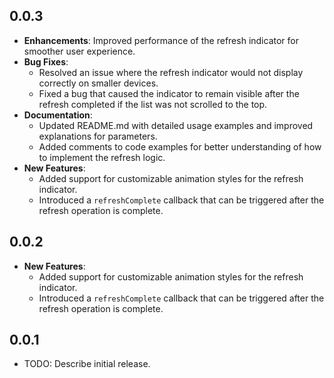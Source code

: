 ## 0.0.3

* **Enhancements**: Improved performance of the refresh indicator for smoother user experience.
* **Bug Fixes**: 
  - Resolved an issue where the refresh indicator would not display correctly on smaller devices.
  - Fixed a bug that caused the indicator to remain visible after the refresh completed if the list was not scrolled to the top.
* **Documentation**: 
  - Updated README.md with detailed usage examples and improved explanations for parameters.
  - Added comments to code examples for better understanding of how to implement the refresh logic.
* **New Features**: 
  - Added support for customizable animation styles for the refresh indicator.
  - Introduced a `refreshComplete` callback that can be triggered after the refresh operation is complete.

## 0.0.2

* **New Features**: 
  - Added support for customizable animation styles for the refresh indicator.
  - Introduced a `refreshComplete` callback that can be triggered after the refresh operation is complete.


## 0.0.1

* TODO: Describe initial release.
